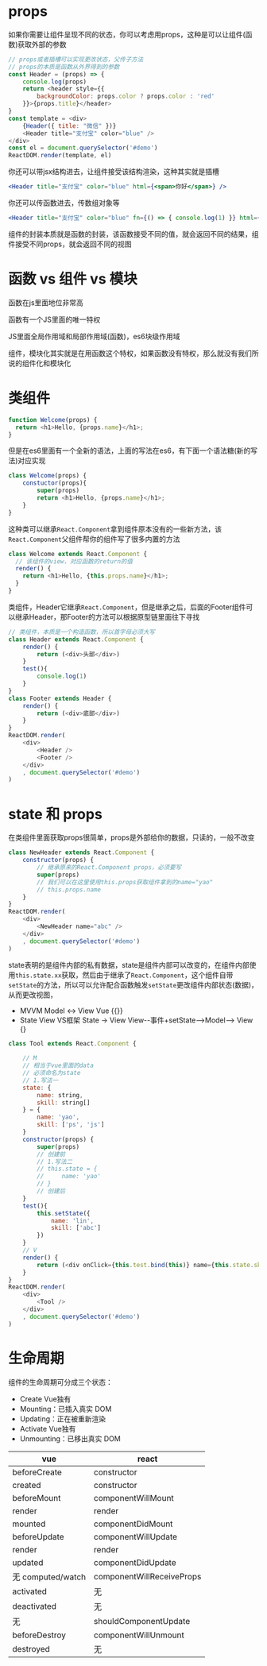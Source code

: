 # props

如果你需要让组件呈现不同的状态，你可以考虑用props，这种是可以让组件(函数)获取外部的参数

```js
// props或者插槽可以实现更改状态，父传子方法
// props的本质是函数从外界得到的参数
const Header = (props) => {
    console.log(props)
    return <header style={{
        backgroundColor: props.color ? props.color : 'red'
    }}>{props.title}</header>
}
const template = <div>
    {Header({ title: "微信" })}
    <Header title="支付宝" color="blue" />
</div>
const el = document.querySelector('#demo')
ReactDOM.render(template, el)
```
你还可以带jsx结构进去，让组件接受该结构渲染，这种其实就是插槽
```jsx
<Header title="支付宝" color="blue" html={<span>你好</span>} />
```
你还可以传函数进去，传数组对象等
```jsx
<Header title="支付宝" color="blue" fn={() => { console.log(1) }} html={<span>你好</span>} />
```
组件的封装本质就是函数的封装，该函数接受不同的值，就会返回不同的结果，组件接受不同props，就会返回不同的视图

# 函数 vs 组件 vs 模块

函数在js里面地位非常高

函数有一个JS里面的唯一特权

JS里面全局作用域和局部作用域(函数)，es6块级作用域

组件，模块化其实就是在用函数这个特权，如果函数没有特权，那么就没有我们所说的组件化和模块化

# 类组件

```js
function Welcome(props) {
  return <h1>Hello, {props.name}</h1>;
}
```

但是在es6里面有一个全新的语法，上面的写法在es6，有下面一个语法糖(新的写法)对应实现
```js
class Welcome(props) {
    constuctor(props){
        super(props)
        return <h1>Hello, {props.name}</h1>;
    }
}
```
这种类可以继承`React.Component`拿到组件原本没有的一些新方法，该`React.Component`父组件帮你的组件写了很多内置的方法
```js
class Welcome extends React.Component {
  // 该组件的view，对应函数的return的值
  render() {
    return <h1>Hello, {this.props.name}</h1>;
  }
}
```
类组件，Header它继承`React.Component`，但是继承之后，后面的Footer组件可以继承Header，那Footer的方法可以根据原型链里面往下寻找
```js
// 类组件，本质是一个构造函数，所以首字母必须大写
class Header extends React.Component {
    render() {
        return (<div>头部</div>)
    }
    test(){
        console.log(1)
    }
}
class Footer extends Header {
    render() {
        return (<div>底部</div>)
    }
}
ReactDOM.render(
    <div>
        <Header />
        <Footer />
    </div>
    , document.querySelector('#demo')
)
```

# state 和 props

在类组件里面获取props很简单，props是外部给你的数据，只读的，一般不改变
```js
class NewHeader extends React.Component {
    constructor(props) {
        // 继承原来的React.Component props，必须要写
        super(props)
        // 我们可以在这里使用this.props获取组件拿到的name="yao"
        // this.props.name
    }
}
ReactDOM.render(
    <div>
        <NewHeader name="abc" />
    </div>
    , document.querySelector('#demo')
)
```
state表明的是组件内部的私有数据，state是组件内部可以改变的，在组件内部使用`this.state.xx`获取，然后由于继承了`React.Component`，这个组件自带`setState`的方法，所以可以允许配合函数触发`setState`更改组件内部状态(数据)，从而更改视图，

- MVVM Model <-> View Vue   {{}}
- State View VS框架   State -> View      View--事件+setState-->Model--> View  {}

```js
class Tool extends React.Component {
    
    // M
    // 相当于vue里面的data
    // 必须命名为state
    // 1.写法一
    state: {
        name: string,
        skill: string[]
    } = {
        name: 'yao',
        skill: ['ps', 'js']
    }
    constructor(props) {
        super(props)
        // 创建前
        // 1.写法二
        // this.state = {
        //     name: 'yao'
        // }
        // 创建后
    }
    test(){
        this.setState({
            name: 'lin',
            skill: ['abc']
        })
    }
    // V
    render() {
        return (<div onClick={this.test.bind(this)} name={this.state.skill[0]}>{this.state.name}</div>)
    }
}
ReactDOM.render(
    <div>
        <Tool />
    </div>
    , document.querySelector('#demo')
)
```

# 生命周期

组件的生命周期可分成三个状态：

<!-- - compile 编译前后 -->

- Create Vue独有
- Mounting：已插入真实 DOM
- Updating：正在被重新渲染
- Activate Vue独有
- Unmounting：已移出真实 DOM

|vue|react|
|-|-|
|beforeCreate|constructor|
|created|constructor|
|beforeMount|componentWillMount|
|render|render|
|mounted|componentDidMount|
|beforeUpdate|componentWillUpdate|
|render|render|
|updated|componentDidUpdate|
|无 computed/watch|componentWillReceiveProps|
|activated|无|
|deactivated|无|
|无|shouldComponentUpdate|
|beforeDestroy|componentWillUnmount|
|destroyed|无|
